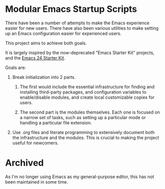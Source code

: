 # Modular Emacs Startup Scripts

There have been a number of attempts to make the Emacs experience easier for new users. There have also been various utilities to make setting up an Emacs configuration easier for experienced users.

This project aims to achieve both goals.

It is largely inspired by the now-deprecated "Emacs Starter Kit" projects, and the [Emacs 24 Starter Kit](https://eschulte.github.io/emacs24-starter-kit/).

Goals are:

1. Break initialization into 2 parts.

   1. The first would include the essential infrastructure for finding and installing third-party packages, and configuration variables to enable/disable modules, and create local customizable copies for users. 
   
   2. The second part is the modules themselves. Each one is focused on a narrow set of tasks, such as setting up a particular mode or handling a particular file extension.

2. Use .org files and literate programming to extensively document both the infrastructure and the modules. This is crucial to making the project useful for newcomers.

# Archived

As I'm no longer using Emacs as my general-purpose editor, this has not been maintained in some time.
